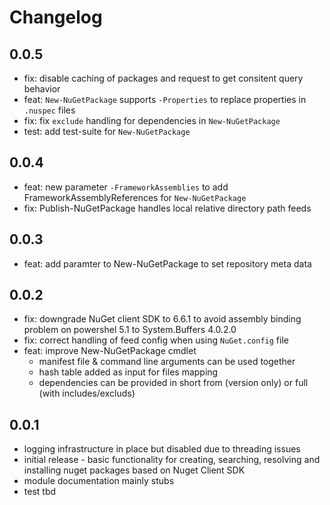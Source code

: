 # Changelog

## 0.0.5
- fix: disable caching of packages and request to get consitent query behavior
- feat: `New-NuGetPackage` supports `-Properties` to replace properties in `.nuspec` files
- fix: fix `exclude` handling for dependencies in `New-NuGetPackage`
- test: add test-suite for `New-NuGetPackage`

## 0.0.4
- feat: new parameter `-FrameworkAssemblies` to add FrameworkAssemblyReferences for
  `New-NuGetPackage`
- fix: Publish-NuGetPackage handles local relative directory path feeds

## 0.0.3
- feat: add paramter to New-NuGetPackage to set repository meta data

## 0.0.2
- fix: downgrade NuGet client SDK to 6.6.1 to avoid assembly binding problem on
  powershel 5.1 to System.Buffers 4.0.2.0
- fix: correct handling of feed config when using `NuGet.config` file
- feat: improve New-NuGetPackage cmdlet
  - manifest file & command line arguments can be used together
  - hash table added as input for files mapping
  - dependencies can be provided in short from (version only) or full (with includes/excluds)

## 0.0.1
- logging infrastructure in place but disabled due to threading issues
- initial release - basic functionality for creating, searching, resolving and installing
  nuget packages based on Nuget Client SDK
- module documentation mainly stubs
- test tbd
